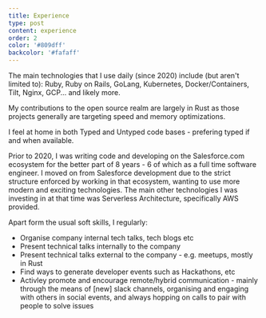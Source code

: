 ```yaml
---
title: Experience
type: post
content: experience
order: 2
color: '#809dff'
backcolor: '#fafaff'
---
```

The main technologies that I use daily (since 2020) include (but aren't
limited to): Ruby, Ruby on Rails, GoLang, Kubernetes, Docker/Containers,
Tilt, Nginx, GCP... and likely more.

My contributions to the open source realm are largely in Rust as those projects
generally are targeting speed and memory optimizations.

I feel at home in both Typed and Untyped code bases - prefering typed if and
when available.

Prior to 2020, I was writing code and developing on the Salesforce.com
ecosystem for the better part of 8 years - 6 of which as a full time software
engineer. I moved on from Salesforce development due to the strict structure
enforced by working in that ecosystem, wanting to use more modern and exciting
technologies. The main other technologies I was investing in at that time was
Serverless Architecture, specifically AWS provided.

Apart form the usual soft skills, I regularly:

- Organise company internal tech talks, tech blogs etc
- Present technical talks internally to the company
- Present technical talks external to the company - e.g. meetups, mostly in Rust
- Find ways to generate developer events such as Hackathons, etc
- Activley promote and encourage remote/hybrid communication - mainly through
  the means of [new] slack channels, organising and engaging with others in
  social events, and always hopping on calls to pair with people to solve issues
